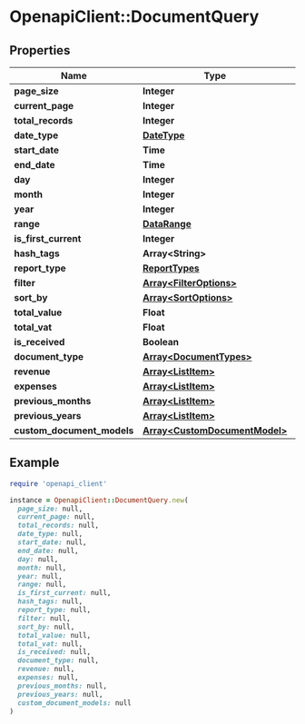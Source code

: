 # OpenapiClient::DocumentQuery

## Properties

| Name | Type | Description | Notes |
| ---- | ---- | ----------- | ----- |
| **page_size** | **Integer** |  | [optional] |
| **current_page** | **Integer** |  | [optional] |
| **total_records** | **Integer** |  | [optional] |
| **date_type** | [**DateType**](DateType.md) |  | [optional] |
| **start_date** | **Time** |  | [optional] |
| **end_date** | **Time** |  | [optional] |
| **day** | **Integer** |  | [optional] |
| **month** | **Integer** |  | [optional] |
| **year** | **Integer** |  | [optional] |
| **range** | [**DataRange**](DataRange.md) |  | [optional] |
| **is_first_current** | **Integer** |  | [optional] |
| **hash_tags** | **Array&lt;String&gt;** |  | [optional] |
| **report_type** | [**ReportTypes**](ReportTypes.md) |  | [optional] |
| **filter** | [**Array&lt;FilterOptions&gt;**](FilterOptions.md) |  | [optional] |
| **sort_by** | [**Array&lt;SortOptions&gt;**](SortOptions.md) |  | [optional] |
| **total_value** | **Float** |  | [optional] |
| **total_vat** | **Float** |  | [optional] |
| **is_received** | **Boolean** |  | [optional] |
| **document_type** | [**Array&lt;DocumentTypes&gt;**](DocumentTypes.md) |  | [optional] |
| **revenue** | [**Array&lt;ListItem&gt;**](ListItem.md) |  | [optional] |
| **expenses** | [**Array&lt;ListItem&gt;**](ListItem.md) |  | [optional] |
| **previous_months** | [**Array&lt;ListItem&gt;**](ListItem.md) |  | [optional] |
| **previous_years** | [**Array&lt;ListItem&gt;**](ListItem.md) |  | [optional] |
| **custom_document_models** | [**Array&lt;CustomDocumentModel&gt;**](CustomDocumentModel.md) |  | [optional] |

## Example

```ruby
require 'openapi_client'

instance = OpenapiClient::DocumentQuery.new(
  page_size: null,
  current_page: null,
  total_records: null,
  date_type: null,
  start_date: null,
  end_date: null,
  day: null,
  month: null,
  year: null,
  range: null,
  is_first_current: null,
  hash_tags: null,
  report_type: null,
  filter: null,
  sort_by: null,
  total_value: null,
  total_vat: null,
  is_received: null,
  document_type: null,
  revenue: null,
  expenses: null,
  previous_months: null,
  previous_years: null,
  custom_document_models: null
)
```

